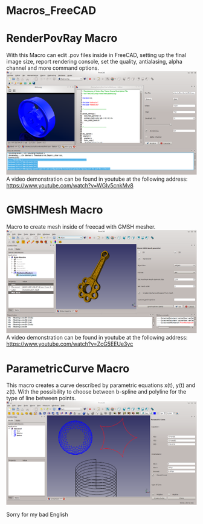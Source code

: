 # Macros_FreeCAD

# RenderPovRay Macro
With this Macro can edit .pov files inside in FreeCAD, setting up the final image size, report rendering console, set the quality, antialasing, alpha channel and more command options.
![ScreenShot](PreviewPictures/RenderPovray.png)
A video demonstration can be found in youtube at the following address:
https://www.youtube.com/watch?v=WGlv5cnkMv8

# GMSHMesh Macro
Macro to create mesh inside of freecad with GMSH mesher.
![ScreenShot](PreviewPictures/GMSHMesh.png)
A video demonstration can be found in youtube at the following address:
https://www.youtube.com/watch?v=ZcG5EEUe3yc

# ParametricCurve Macro
This macro creates a curve described by parametric equations x(t), y(t) and z(t). With the possibility to choose between b-spline and polyline for the type of line between points.
![ScreenShot](PreviewPictures/ParametricCurve.png)

Sorry for my bad English


